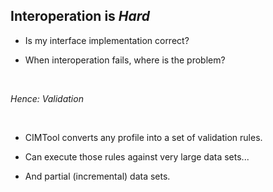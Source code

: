 ## Interoperation is _Hard_

 * Is my interface implementation correct?

 * When interoperation fails, where is the problem?

 <br>

_Hence: Validation_

<br>


 * CIMTool converts any profile into a set of validation rules.

 * Can execute those rules against very large data sets...

 * And partial (incremental) data sets.
